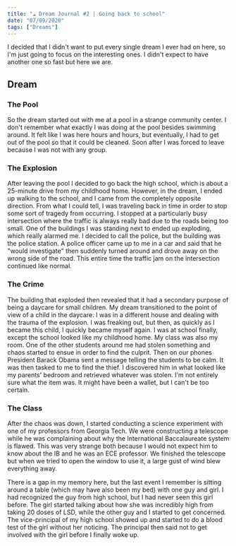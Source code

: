 ```yaml
---
title: "☁ Dream Journal #2 | Going back to school"
date: "07/09/2020"
tags: ["Dreams"]
---
```


I decided that I didn't want to put every single dream I ever had on here,
so I'm just going to focus on the interesting ones. I didn't expect to have another
one so fast but here we are.

## Dream

### The Pool

So the dream started out with me at a pool in a strange community center.
I don't remember what exactly I was doing at the pool besides swimming around.
It felt like I was here hours and hours, but eventually, I had to get out of the
pool so that it could be cleaned. Soon after I was forced to leave because I
was not with any group.

### The Explosion

After leaving the pool I decided to go back the high school, which is about a
25-minute drive from my childhood home. However, in the dream, I ended up
walking to the school, and I came from the completely opposite direction.
From what I could tell, I was traveling back in time in order to stop some sort
of tragedy from occurring. I stopped at a particularly busy intersection where
the traffic is always really bad due to the roads being too small. One of the
buildings I was standing next to ended up exploding, which really alarmed me.
I decided to call the police, but the building was the police station. A police
officer came up to me in a car and said that he "would investigate" then suddenly
turned around and drove away on the wrong side of the road. This entire time the
traffic jam on the intersection continued like normal.

### The Crime

The building that exploded then revealed that it had a secondary purpose of being
a daycare for small children. My dream transitioned to the point of view of a child
in the daycare. I was in a different house and dealing with the trauma of the explosion.
I was freaking out, but then, as quickly as I became this child, I quickly became
myself again. I was at school finally, except the school looked like my childhood
home. My class was also my room. One of the other students around me had stolen
something and chaos started to ensue in order to find the culprit. Then on our
phones President Barack Obama sent a message telling the students to be calm. It
was then tasked to me to find the thief. I discovered him in what looked like my
parents' bedroom and retrieved whatever was stolen. I'm not entirely sure what the
item was. It might have been a wallet, but I can't be too certain.

### The Class

After the chaos was down, I started conducting a science experiment with one of my
professors from Georgia Tech. We were constructing a telescope while he was complaining
about why the International Baccalaureate system is flawed. This was very strange
both because I would not expect him to know about the IB and he was an ECE professor.
We finished the telescope but when we tried to open the window to use it, a large
gust of wind blew everything away.

There is a gap in my memory here, but the last event I remember is sitting around
a table (which may have also been my bed) with one guy and girl. I had recognized
the guy from high school, but I had never seen this girl before. The girl started
talking about how she was incredibly high from taking 20 doses of LSD, while the
other guy and I started to get concerned. The vice-principal of my high school
showed up and started to do a blood test of the girl without her noticing. The
principal then said not to get involved with the girl before I finally woke up.
